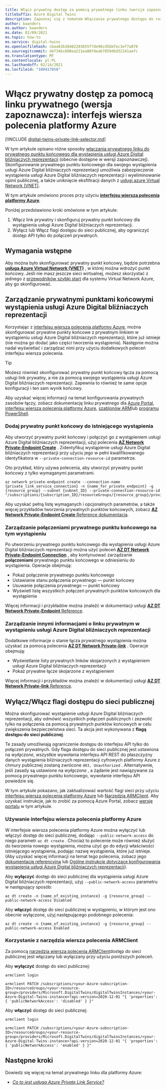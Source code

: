 ```yaml
---
title: Włącz prywatny dostęp za pomocą prywatnego linku (wersja zapoznawcza) — interfejs wiersza polecenia
titleSuffix: Azure Digital Twins
description: Zapoznaj się z tematem Włączanie prywatnego dostępu do rozwiązań Azure Digital bliźniaczych reprezentacji z linkiem prywatnym przy użyciu interfejsu wiersza polecenia platformy Azure.
author: baanders
ms.author: baanders
ms.date: 02/09/2021
ms.topic: how-to
ms.service: digital-twins
ms.openlocfilehash: cbaa83b38482203655f7de98cd5bbfec3ef7a870
ms.sourcegitcommit: d4734bc680ea221ea80fdea67859d6d32241aefc
ms.translationtype: MT
ms.contentlocale: pl-PL
ms.lasthandoff: 02/14/2021
ms.locfileid: "100417858"
---
```

# <a name="enable-private-access-with-private-link-preview-azure-cli"></a>Włącz prywatny dostęp za pomocą linku prywatnego (wersja zapoznawcza): interfejs wiersza polecenia platformy Azure

[!INCLUDE [digital-twins-private-link-selector.md](../../includes/digital-twins-private-link-selector.md)]

W tym artykule opisano różne sposoby [włączania prywatnego linku do prywatnego punktu końcowego dla wystąpienia usługi Azure Digital bliźniaczych reprezentacji](concepts-security.md#private-network-access-with-azure-private-link-preview) (obecnie dostępne w wersji zapoznawczej). Skonfigurowanie prywatnego punktu końcowego dla swojego wystąpienia usługi Azure Digital bliźniaczych reprezentacji umożliwia zabezpieczenie wystąpienia usługi Azure Digital bliźniaczych reprezentacji i wyeliminowanie opinii publicznej, a także uniknięcie eksfiltracji danych z [usługi azure Virtual Network (VNET)](../virtual-network/virtual-networks-overview.md).

W tym artykule omówiono proces przy użyciu [**interfejsu wiersza polecenia platformy Azure**](/cli/azure/what-is-azure-cli).

Poniżej przedstawiono kroki omówione w tym artykule: 
1. Włącz link prywatny i skonfiguruj prywatny punkt końcowy dla wystąpienia usługi Azure Digital bliźniaczych reprezentacji.
1. Wyłącz lub Włącz flagi dostępu do sieci publicznej, aby ograniczyć dostęp API tylko do połączeń prywatnych.

## <a name="prerequisites"></a>Wymagania wstępne

Aby można było skonfigurować prywatny punkt końcowy, będzie potrzebna [**usługa Azure Virtual Network (VNET)**](../virtual-network/virtual-networks-overview.md) , w której można wdrożyć punkt końcowy. Jeśli nie masz jeszcze sieci wirtualnej, możesz skorzystać z jednego z [przewodników szybki start](../virtual-network/quick-create-portal.md) dla systemu Virtual Network Azure, aby go skonfigurować.

## <a name="manage-private-endpoints-for-an-azure-digital-twins-instance"></a>Zarządzanie prywatnymi punktami końcowymi wystąpienia usługi Azure Digital bliźniaczych reprezentacji 

Korzystając z [interfejsu wiersza polecenia platformy Azure](/cli/azure/what-is-azure-cli), można skonfigurować prywatne punkty końcowe z prywatnym linkiem w wystąpieniu usługi Azure Digital bliźniaczych reprezentacji, które już istnieje (nie można go dodać jako części tworzenia wystąpienia). Następnie można nadal wyświetlać i zarządzać nimi przy użyciu dodatkowych poleceń interfejsu wiersza polecenia. 

>[!TIP]
> Możesz również skonfigurować prywatny punkt końcowy łącza za pomocą usługi link prywatny, a nie za pomocą swojego wystąpienia usługi Azure Digital bliźniaczych reprezentacji. Zapewnia to również te same opcje konfiguracji i ten sam wynik końcowy.
>
> Aby uzyskać więcej informacji na temat konfigurowania prywatnych zasobów łączy, zobacz dokumentację linku prywatnego dla [Azure Portal](../private-link/create-private-endpoint-portal.md), [interfejsu wiersza polecenia platformy Azure](../private-link/create-private-endpoint-cli.md), [szablonów ARM](../private-link/create-private-endpoint-template.md)lub [programu PowerShell](../private-link/create-private-endpoint-powershell.md).

### <a name="add-a-private-endpoint-to-an-existing-instance"></a>Dodaj prywatny punkt końcowy do istniejącego wystąpienia

Aby utworzyć prywatny punkt końcowy i połączyć go z wystąpieniem usługi Azure Digital bliźniaczych reprezentacji, użyj polecenia [**AZ Network Private-Endpoint Create**](/cli/azure/network/private-endpoint?view=azure-cli-latest&preserve-view=true#az_network_private_endpoint_create) . Zidentyfikuj wystąpienie usługi Azure Digital bliźniaczych reprezentacji przy użyciu jego w pełni kwalifikowanego identyfikatora w `--private-connection-resource-id` parametrze.

Oto przykład, który używa polecenia, aby utworzyć prywatny punkt końcowy z tylko wymaganymi parametrami.

```azurecli-interactive
az network private-endpoint create --connection-name {private_link_service_connection} -n {name_for_private_endpoint} -g {resource_group} --subnet {subnet_ID} --private-connection-resource-id "/subscriptions/{subscription_ID}/resourceGroups/{resource_group}/providers/Microsoft.DigitalTwins/digitalTwinsInstances/{Azure_Digital_Twins_instance_name}" 
```

Aby uzyskać pełną listę wymaganych i opcjonalnych parametrów, a także więcej przykładów tworzenia prywatnych punktów końcowych, zobacz [ **AZ Network Private-Endpoint Create** Reference dokumentacja](/cli/azure/network/private-endpoint?view=azure-cli-latest&preserve-view=true#az_network_private_endpoint_create).

### <a name="manage-private-endpoint-connections-on-the-instance"></a>Zarządzanie połączeniami prywatnego punktu końcowego na tym wystąpieniu

Po utworzeniu prywatnego punktu końcowego dla wystąpienia usługi Azure Digital bliźniaczych reprezentacji można użyć poleceń [**AZ DT Network Private-Endpoint Connection**](/cli/azure/ext/azure-iot/dt/network/private-endpoint/connection?view=azure-cli-latest&preserve-view=true) , aby kontynuować zarządzanie **połączeniami** prywatnego punktu końcowego w odniesieniu do wystąpienia. Operacje obejmują:
* Pokaż połączenie prywatnego punktu końcowego
* Ustawianie stanu połączenia prywatnego — punkt końcowy
* Usuwanie połączenia prywatnego — punkt końcowy
* Wyświetl listę wszystkich połączeń prywatnych punktów końcowych dla wystąpienia

Więcej informacji i przykładów można znaleźć w dokumentacji usługi [ **AZ DT Network Private-Endpoint** Reference](/cli/azure/ext/azure-iot/dt/network/private-endpoint?view=azure-cli-latest&preserve-view=true).

### <a name="manage-other-private-link-information-on-an-azure-digital-twins-instance"></a>Zarządzanie innymi informacjami o linku prywatnym w wystąpieniu usługi Azure Digital bliźniaczych reprezentacji

Dodatkowe informacje o stanie łącza prywatnego wystąpienia można uzyskać za pomocą polecenia [**AZ DT Network Private-link**](/cli/azure/ext/azure-iot/dt/network/private-link?view=azure-cli-latest&preserve-view=true) . Operacje obejmują:
* Wyświetlanie listy prywatnych linków skojarzonych z wystąpieniem usługi Azure Digital bliźniaczych reprezentacji
* Pokaż prywatne łącze skojarzone z wystąpieniem

Więcej informacji i przykładów można znaleźć w dokumentacji usługi [ **AZ DT Network Private-link** Reference](/cli/azure/ext/azure-iot/dt/network/private-link?view=azure-cli-latest&preserve-view=true).

## <a name="disable--enable-public-network-access-flags"></a>Wyłącz/Włącz flagi dostępu do sieci publicznej

Można skonfigurować wystąpienie usługi Azure Digital bliźniaczych reprezentacji, aby odmówić wszystkich połączeń publicznych i zezwolić tylko na połączenia za pomocą prywatnych punktów końcowych w celu zwiększenia bezpieczeństwa sieci. Ta akcja jest wykonywana z **flagą dostępu do sieci publicznej**. 

Te zasady umożliwiają ograniczenie dostępu do interfejsu API tylko do połączeń prywatnych. Gdy flaga dostępu do sieci publicznej jest ustawiona na *wyłączone*, wszystkie wywołania interfejsu API REST do płaszczyzny danych wystąpienia bliźniaczych reprezentacji cyfrowych platformy Azure z chmury publicznej zostaną zwrócone `403, Unauthorized` . Alternatywnie, jeśli zasady są ustawione na *wyłączone* , a żądanie jest nawiązywane za pomocą prywatnego punktu końcowego, wywołanie interfejsu API powiedzie się.

W tym artykule pokazano, jak zaktualizować wartość flagi sieci przy użyciu [interfejsu wiersza polecenia platformy Azure](/cli/azure/) lub [Narzędzia ARMClient](https://github.com/projectkudu/ARMClient). Aby uzyskać instrukcje, jak to zrobić za pomocą Azure Portal, zobacz [wersję portalu](how-to-enable-private-link-portal.md) w tym artykule.

### <a name="use-the-azure-cli"></a>Używanie interfejsu wiersza polecenia platformy Azure

W interfejsie wiersza polecenia platformy Azure można wyłączyć lub włączyć dostęp do sieci publicznej, dodając `--public-network-access` do niego parametr `az dt create` . Chociaż to polecenie może również służyć do tworzenia nowego wystąpienia, można użyć go do edycji właściwości istniejącego wystąpienia, podając nazwę wystąpienia, które już istnieje. (Aby uzyskać więcej informacji na temat tego polecenia, zobacz jego [dokumentację referencyjną](/cli/azure/ext/azure-iot/dt?view=azure-cli-latest&preserve-view=true#ext_azure_iot_az_dt_create) lub [Ogólne instrukcje dotyczące konfigurowania wystąpienia usługi Azure Digital bliźniaczych reprezentacji](how-to-set-up-instance-cli.md#create-the-azure-digital-twins-instance)).

Aby **wyłączyć** dostęp do sieci publicznej dla wystąpienia usługi Azure Digital bliźniaczych reprezentacji, użyj `--public-network-access` parametru w następujący sposób:

```azurecli-interactive
az dt create -n {name_of_existing_instance} -g {resource_group} --public-network-access Disabled
```

Aby **włączyć** dostęp do sieci publicznej w wystąpieniu, w którym jest ono obecnie wyłączone, użyj następującego podobnego polecenia:

```azurecli-interactive
az dt create -n {name_of_existing_instance} -g {resource_group} --public-network-access Enabled
```

### <a name="usethe-armclientcommand-tool"></a>Korzystanie z narzędzia wiersza polecenia ARMClient 

Za pomocą [narzędzia wiersza polecenia ARMClient](https://github.com/projectkudu/ARMClient)dostęp do sieci publicznej jest włączany lub wyłączany przy użyciu poniższych poleceń. 

Aby **wyłączyć** dostęp do sieci publicznej:
  
```cmd/sh
armclient login 

armclient PATCH /subscriptions/<your-Azure-subscription-ID>/resourceGroups/<your-resource-group>/providers/Microsoft.DigitalTwins/digitalTwinsInstances/<your-Azure-Digital-Twins-instance>?api-version=2020-12-01 "{ 'properties': { 'publicNetworkAccess': 'disabled' } }"  
```

Aby **włączyć** dostęp do sieci publicznej:  
  
```cmd/sh
armclient login 

armclient PATCH /subscriptions/<your-Azure-subscription-ID>/resourceGroups/<your-resource-group>/providers/Microsoft.DigitalTwins/digitalTwinsInstances/<your-Azure-Digital-Twins-instance>?api-version=2020-12-01 "{ 'properties': { 'publicNetworkAccess': 'enabled' } }"  
``` 

## <a name="next-steps"></a>Następne kroki

Dowiedz się więcej na temat prywatnego linku dla platformy Azure: 
* [*Co to jest usługa Azure Private Link Service?*](../private-link/private-link-service-overview.md)